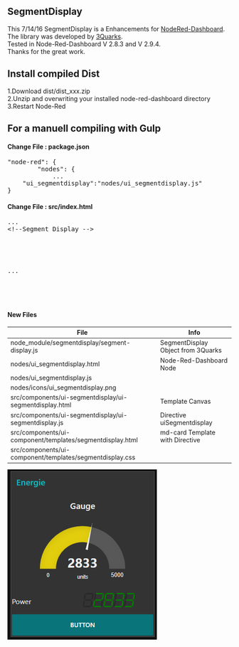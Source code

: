 ## SegmentDisplay
This 7/14/16 SegmentDisplay is a Enhancements for [NodeRed-Dashboard](https://github.com/node-red/node-red-dashboard).  
The library was developed by [3Quarks](http://www.3quarks.com/en/SegmentDisplay).  
Tested in Node-Red-Dashboard V 2.8.3 and V 2.9.4.  
Thanks for the great work.

## Install compiled Dist
1.Download dist/dist_xxx.zip  
2.Unzip and overwriting your installed node-red-dashboard directory  
3.Restart Node-Red

## For a manuell compiling with Gulp
#### Change File : package.json
<pre>
"node-red": {
        "nodes": {
            ...
	"ui_segmentdisplay":"nodes/ui_segmentdisplay.js"
}
</pre>

#### Change File : src/index.html
<pre>
...
&lt;!--Segment Display --&gt;
<script src="components/ui-segmentdisplay/ui-segmentdisplay.js"></script>
<script src="vendor/segmentdisplay/segment-display.js"></script>
...
<!-- endbuild -->
</pre>

#### New Files
|File|Info
|---|---
|node_module/segmentdisplay/segment-display.js|SegmentDisplay Object from 3Quarks
|nodes/ui_segmentdisplay.html|Node-Red-Dashboard Node
|nodes/ui_segmentdisplay.js
|nodes/icons/ui_segmentdisplay.png
|src/components/ui-segmentdisplay/ui-segmentdisplay.html|Template Canvas
|src/components/ui-segmentdisplay/ui-segmentdisplay.js|Directive uiSegmentdisplay
|src/components/ui-component/templates/segmentdisplay.html|md-card Template with Directive
|src/components/ui-component/templates/segmentdisplay.css


![IMG1](Image01.png)
